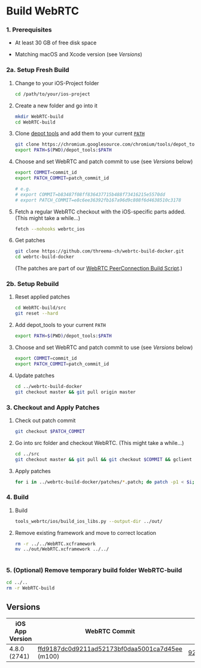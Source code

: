 # Build WebRTC

### 1. Prerequisites

- At least 30 GB of free disk space

- Matching macOS and Xcode version (see _Versions_)

### 2a. Setup Fresh Build
1. Change to your iOS-Project folder
   ```sh
   cd /path/to/your/ios-project
   ```
2. Create a new folder and go into it

   ```sh
   mkdir WebRTC-build
   cd WebRTC-build
   ```

3. Clone [depot tools](https://commondatastorage.googleapis.com/chrome-infra-docs/flat/depot_tools/docs/html/depot_tools_tutorial.html#_setting_up) and add them to your current [`PATH`](https://en.wikipedia.org/wiki/PATH_(variable)#Unix_and_Unix-like)

   ```sh
   git clone https://chromium.googlesource.com/chromium/tools/depot_tools.git
   export PATH=$(PWD)/depot_tools:$PATH
   ```

4. Choose and set WebRTC and patch commit to use (see _Versions_ below)

   ```sh
   export COMMIT=commit_id
   export PATCH_COMMIT=patch_commit_id
   
   # e.g.
   # export COMMIT=b83487f08ff836437715b488f73416215e5570dd
   # export PATCH_COMMIT=e8c6ee36392fb167a96d9c808f6d4638510c3178
   ```

5. Fetch a regular WebRTC checkout with the iOS-specific parts added. (This might take a while...)

   ```sh
   fetch --nohooks webrtc_ios
   ```

6. Get patches

   ```sh
   git clone https://github.com/threema-ch/webrtc-build-docker.git
   cd webrtc-build-docker
   ```
   (The patches are part of our [WebRTC PeerConnection Build Script](https://github.com/threema-ch/webrtc-build-docker).)

### 2b. Setup Rebuild

1. Reset applied patches
   
   ```sh
   cd WebRTC-build/src
   git reset --hard
   ```

2. Add depot_tools to your current `PATH`

   ```sh
   export PATH=$(PWD)/depot_tools:$PATH
   ```
   
3. Choose and set WebRTC and patch commit to use (see _Versions_ below)

   ```sh
   export COMMIT=commit_id
   export PATCH_COMMIT=patch_commit_id
   ```

4. Update patches

   ```sh
   cd ../webrtc-build-docker
   git checkout master && git pull origin master
   ```

### 3. Checkout and Apply Patches

1. Check out patch commit

   ```sh
   git checkout $PATCH_COMMIT
   ```
   
2. Go into src folder and checkout WebRTC. (This might take a while...)

   ```sh
   cd ../src
   git checkout master && git pull && git checkout $COMMIT && gclient sync
   ```

3. Apply patches

   ```sh
   for i in ../webrtc-build-docker/patches/*.patch; do patch -p1 < $i; done
   ```


### 4. Build

1. Build

   ```sh 
   tools_webrtc/ios/build_ios_libs.py --output-dir ../out/
   ```

2. Remove existing framework and move to correct location

   ```sh
   rm -r ../../WebRTC.xcframework
   mv ../out/WebRTC.xcframework ../../
 
   ```

### 5. (Optional) Remove temporary build folder WebRTC-build 
   ```sh
   cd ../..
   rm -r WebRTC-build
   ```


## Versions

| iOS App Version | WebRTC Commit                                                | Patch Commit                                                 | macOS Version    | Xcode Version  | WebRTC Binary Version |
| --------------- | ------------------------------------------------------------ | ------------------------------------------------------------ | ---------------- | -------------- | --------------------- |
|  4.8.0 (2741)	 | [ffd9187dc0d9211ad52173bf0daa5001ca7d45ee](https://chromium.googlesource.com/external/webrtc/+/ffd9187dc0d9211ad52173bf0daa5001ca7d45ee) (m100) | [92e9bfefac342b2c2547cd860844f9bf7fd36252](https://github.com/threema-ch/webrtc-build-docker/commit/92e9bfefac342b2c2547cd860844f9bf7fd36252) | 12.4 (21F79)  | 13.2.1 (13C100) |  100.0.0 |

